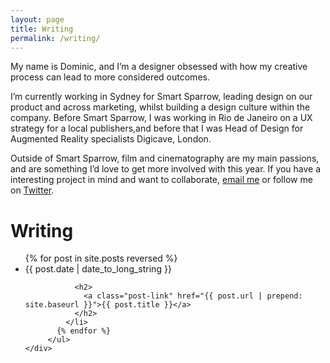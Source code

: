 ```yaml
---
layout: page
title: Writing
permalink: /writing/
---
```


My name is Dominic, and I’m a designer obsessed with how my creative process can lead to more considered outcomes.

I’m currently working in Sydney for Smart Sparrow, leading design on our product and across marketing, whilst building a design culture within the company. Before Smart Sparrow, I was working in Rio de Janeiro on a UX strategy for a local publishers,and before that I was Head of Design for Augmented Reality specialists Digicave, London.

Outside of Smart Sparrow, film and cinematography are my main passions, and are something I’d love to get more involved with this year. If you have a interesting project in mind and want to collaborate, [email me](mailto:dominic@considered.design) or follow me on [Twitter](https://twitter.com/dominosebastian).

<div class="home">
	<div class="listings">
	     <h1 class="page-heading">Writing</h1>
	     <ul class="post-list">
	       {% for post in site.posts reversed %}
	         <li>
	           <span class="post-meta">{{ post.date | date_to_long_string }}</span>
	 
	           <h2>
	             <a class="post-link" href="{{ post.url | prepend: site.baseurl }}">{{ post.title }}</a>
	           </h2>
	         </li>
	       {% endfor %}
	     </ul>
	</div>

</div>